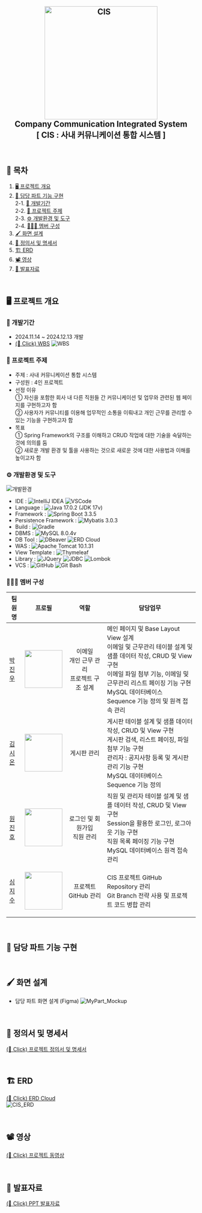<h2 align="center">
  <img src="https://github.com/user-attachments/assets/41e1d543-453a-498c-8fcd-169e7956886c" alt="CIS" width="300px">
  <br>
  Company Communication Integrated System
  <br>
  [ CIS : 사내 커뮤니케이션 통합 시스템 ]
  <br>
</h1>

<br>

## 📌 목차
1. [🖥️ 프로젝트 개요](#-프로젝트-개요)
2. [📕 담당 파트 기능 구현](#-담당-파트-기능-구현)<br>
  2-1. [📆 개발기간](#-개발기간)<br>
  2-2. [🔖 프로젝트 주제](#-프로젝트-주제)<br>
  2-3. [⚙️ 개발환경 및 도구](#-개발환경-및-도구)<br>
  2-4. [🧑‍🤝‍🧑 멤버 구성](#-멤버-구성)<br>
3. [🖌️ 화면 설계](#-화면-설계)
4. [📄 정의서 및 명세서](#-정의서-및-명세서)
5. [🏗️ ERD](#-ERD)
6. [📽️ 영상](#-영상)
7. [📂 발표자료](#-발표자료)

<br>

## 🖥️ 프로젝트 개요
### 📆 개발기간
  - 2024.11.14 ~ 2024.12.13 개발
  - [(👋 Click) WBS](https://docs.google.com/spreadsheets/d/1XxBHsajXqKLqZKJlitl2uBngqueQwipY1n8iQVUgjJI/edit?usp=sharing)
  ![WBS](https://github.com/user-attachments/assets/52301a40-a326-4cc9-b68a-7ba0957de4fe)

### 🔖 프로젝트 주제
  - 주제 : 사내 커뮤니케이션 통합 시스템
  - 구성원 : 4인 프로젝트
  - 선정 이유
    <br>
    ① 자신을 포함한 회사 내 다른 직원들 간 커뮤니케이션 및 업무와 관련된 웹 페이지를 구현하고자 함
    <br>
    ② 사용자가 커뮤니티를 이용해 업무적인 소통을 이뤄내고 개인 근무를 관리할 수 있는 기능을 구현하고자 함
  - 목표
    <br>
    ① Spring Framework의 구조를 이해하고 CRUD 작업에 대한 기술을 숙달하는 것에 의의를 둠
    <br>
    ② 새로운 개발 환경 및 툴을 사용하는 것으로 새로운 것에 대한 사용법과 이해를 높이고자 함

### ⚙️ 개발환경 및 도구
![개발환경](https://github.com/user-attachments/assets/a57e7365-0ca1-46cf-b069-1b9bc4d49e3b)
  - IDE :
    ![IntelliJ IDEA](https://img.shields.io/badge/IntelliJ%20IDEA-000000.svg?&style=for-the-badge&logo=intellijidea&logoColor=white)
    ![VSCode](https://img.shields.io/badge/VSCode-2599ED.svg?&style=for-the-badge&logo=visualstudiocode&logoColor=white)
  - Language :
    ![Java 17.0.2 (JDK 17v)](https://img.shields.io/badge/Java%2017.0.2%20(JDK%2017v)-007396.svg?&style=for-the-badge&logo=java&logoColor=white)
  - Framework :
    ![Spring Boot 3.3.5](https://img.shields.io/badge/Spring%20Boot%203.3.5-6DB33F.svg?&style=for-the-badge&logo=springboot&logoColor=white)
  - Persistence Framework :
    ![Mybatis 3.0.3](https://img.shields.io/badge/Mybatis%203.0.3-DD0700.svg?&style=for-the-badge&logo=mybatis&logoColor=white)
  - Build :
    ![Gradle](https://img.shields.io/badge/Gradle-02303A.svg?&style=for-the-badge&logo=gradle&logoColor=white)
  - DBMS :
    ![MySQL 8.0.4v](https://img.shields.io/badge/MySQL%208.0.4v-4479A1.svg?&style=for-the-badge&logo=mysql&logoColor=white)
  - DB Tool :
    ![DBeaver](https://img.shields.io/badge/DBeaver-382923.svg?&style=for-the-badge&logo=dbeaver&logoColor=white)
    ![ERD Cloud](https://img.shields.io/badge/ERD%20Cloud-6B46C1.svg?&style=for-the-badge&logo=erdcloud&logoColor=white)
  - WAS :
    ![Apache Tomcat 10.1.31](https://img.shields.io/badge/Apache%20Tomcat%2010.1.31-F8DC75.svg?&style=for-the-badge&logo=apachetomcat&logoColor=white)
  - View Template :
    ![Thymeleaf](https://img.shields.io/badge/Thymeleaf-005F0F.svg?&style=for-the-badge&logo=thymeleaf&logoColor=white)
  - Library :
    ![JQuery](https://img.shields.io/badge/JQuery-0769AD.svg?&style=for-the-badge&logo=jquery&logoColor=white)
    ![JDBC](https://img.shields.io/badge/JDBC-3C5280.svg?&style=for-the-badge&logo=jdbc&logoColor=white)
    ![Lombok](https://img.shields.io/badge/Lombok-EC1C24.svg?&style=for-the-badge&logo=lombok&logoColor=white)
  - VCS :
    ![GitHub](https://img.shields.io/badge/Github-181717.svg?&style=for-the-badge&logo=github&logoColor=white)
    ![Git Bash](https://img.shields.io/badge/Git%20Bash-F05032.svg?&style=for-the-badge&logo=git&logoColor=white)

### 🧑‍🤝‍🧑 멤버 구성
|팀원명|프로필|역할|담당업무|
|---|---|---|---|
|[박진우](https://github.com/J1NU2)|<p align="center"><img src="https://avatars.githubusercontent.com/u/104364437?v=4" width="100px"></p>|<p align="center">이메일<br>개인 근무 관리<br>프로젝트 구조 설계</p>|메인 페이지 및 Base Layout View 설계<br>이메일 및 근무관리 테이블 설계 및 샘플 데이터 작성, CRUD 및 View 구현<br>이메일 파일 첨부 기능, 이메일 및 근무관리 리스트 페이징 기능 구현<br>MySQL 데이터베이스 Sequence 기능 정의 및 원격 접속 관리|
|[김시온](https://github.com/KIMMZN)|<p align="center"><img src="https://avatars.githubusercontent.com/u/89295607?v=4" width="100px"></p>|<p align="center">게시판 관리</p>|게시판 테이블 설계 및 샘플 데이터 작성, CRUD 및 View 구현<br>게시판 검색, 리스트 페이징, 파일 첨부 기능 구현<br>관리자 : 공지사항 등록 및 게시판 관리 기능 구현<br>MySQL 데이터베이스 Sequence 기능 정의|
|[원진호](https://github.com/weonjinho)|<p align="center"><img src="https://avatars.githubusercontent.com/u/158018895?v=4" width="100px"></p>|<p align="center">로그인 및 회원가입<br>직원 관리</p>|직원 및 관리자 테이블 설계 및 샘플 데이터 작성, CRUD 및 View 구현<br>Session을 활용한 로그인, 로그아웃 기능 구현<br>직원 목록 페이징 기능 구현<br>MySQL 데이터베이스 원격 접속 관리|
|[심지수](https://github.com/Abyssmash)|<p align="center"><img src="https://avatars.githubusercontent.com/u/174307257?v=4" width="100px"></p>|<p align="center">프로젝트 GitHub 관리</p>|CIS 프로젝트 GitHub Repository 관리<br>Git Branch 전략 사용 및 프로젝트 코드 병합 관리|

<br>

## 📕 담당 파트 기능 구현

<br>

## 🖌️ 화면 설계
  - 담당 파트 화면 설계 (Figma)
![MyPart_Mockup](https://github.com/user-attachments/assets/a5f3e6cc-c785-4de8-8750-6d7b173027b6)

<br>

## 📄 정의서 및 명세서
[(👋 Click) 프로젝트 정의서 및 명세서](https://docs.google.com/spreadsheets/d/1XxBHsajXqKLqZKJlitl2uBngqueQwipY1n8iQVUgjJI/edit?usp=sharing)

<br>

## 🏗️ ERD
[(👋 Click) ERD Cloud](https://www.erdcloud.com/d/Fmmb2eLa5ApoemFQc)
<br>
![CIS_ERD](https://github.com/user-attachments/assets/312c4dd9-7116-43a6-90f2-8ba7ed721156)

<br>

## 📽️ 영상
[(👋 Click) 프로젝트 동영상](https://drive.google.com/file/d/16RYkYfFLMOTpY1IXXF25Dkt7Avgh9re7/view?usp=sharing)

<br>

## 📂 발표자료
[(👋 Click) PPT 발표자료](https://www.canva.com/design/DAGZhwdv7Po/yTeb8CQPf3wReItMkH6Kug/edit?utm_content=DAGZhwdv7Po&utm_campaign=designshare&utm_medium=link2&utm_source=sharebutton)
